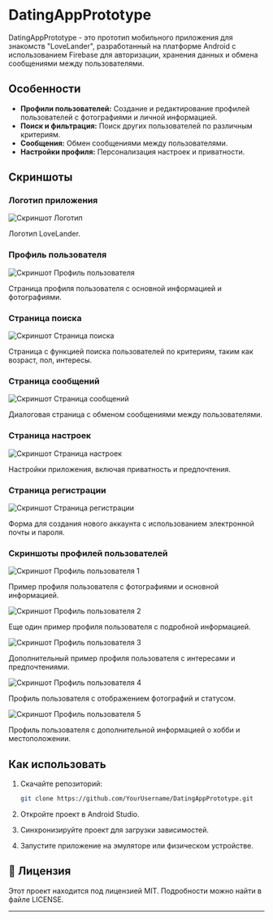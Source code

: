 # DatingAppPrototype

DatingAppPrototype - это прототип мобильного приложения для знакомств "LoveLander", разработанный на платформе Android с использованием Firebase для авторизации, хранения данных и обмена сообщениями между пользователями.

## Особенности

- **Профили пользователей:** Создание и редактирование профилей пользователей с фотографиями и личной информацией.
- **Поиск и фильтрация:** Поиск других пользователей по различным критериям.
- **Сообщения:** Обмен сообщениями между пользователями.
- **Настройки профиля:** Персонализация настроек и приватности.

## Скриншоты

### Логотип приложения
![Скриншот Логотип](https://github.com/Ryota77777/DatingApp/blob/main/Assets/photo_2024-07-02_16-44-11.jpg?raw=true)

Логотип LoveLander.

### Профиль пользователя
![Скриншот Профиль пользователя](https://github.com/Ryota77777/DatingApp/blob/main/Assets/photo_2024-06-05_10-22-25%20(2).jpg?raw=true)

Страница профиля пользователя с основной информацией и фотографиями.

### Страница поиска
![Скриншот Страница поиска](https://github.com/Ryota77777/DatingApp/blob/main/Assets/photo_2024-06-13_17-51-52.jpg?raw=true)

Страница с функцией поиска пользователей по критериям, таким как возраст, пол, интересы.

### Страница сообщений
![Скриншот Страница сообщений](https://github.com/Ryota77777/DatingApp/blob/main/Assets/photo_2024-07-02_16-27-33.jpg?raw=true)

Диалоговая страница с обменом сообщениями между пользователями.

### Страница настроек
![Скриншот Страница настроек](https://github.com/Ryota77777/DatingApp/blob/main/Assets/photo_2024-07-02_16-27-41.jpg?raw=true)

Настройки приложения, включая приватность и предпочтения.

### Страница регистрации
![Скриншот Страница регистрации](https://github.com/Ryota77777/DatingApp/blob/main/Assets/photo_2024-07-02_16-27-33%20(2).jpg?raw=true)

Форма для создания нового аккаунта с использованием электронной почты и пароля.


### Скриншоты профилей пользователей
![Скриншот Профиль пользователя 1](https://github.com/Ryota77777/DatingApp/blob/main/Assets/photo_2024-06-13_17-16-19.jpg?raw=true)

Пример профиля пользователя с фотографиями и основной информацией.

![Скриншот Профиль пользователя 2](https://github.com/Ryota77777/DatingApp/blob/main/Assets/photo_2024-07-02_16-29-08%20(3).jpg?raw=true)

Еще один пример профиля пользователя с подробной информацией.

![Скриншот Профиль пользователя 3](https://github.com/Ryota77777/DatingApp/blob/main/Assets/photo_2024-07-02_16-29-08.jpg?raw=true)

Дополнительный пример профиля пользователя с интересами и предпочтениями.

![Скриншот Профиль пользователя 4](https://github.com/Ryota77777/DatingApp/blob/main/Assets/photo_2024-07-02_16-29-08%20(4).jpg?raw=true)

Профиль пользователя с отображением фотографий и статусом.

![Скриншот Профиль пользователя 5](https://github.com/Ryota77777/DatingApp/blob/main/Assets/photo_2024-07-02_16-29-08%20(2).jpg?raw=true)

Профиль пользователя с дополнительной информацией о хобби и местоположении.


## Как использовать

1. Скачайте репозиторий:

   ```bash
   git clone https://github.com/YourUsername/DatingAppPrototype.git
   ```
2. Откройте проект в Android Studio.
3. Синхронизируйте проект для загрузки зависимостей.
4. Запустите приложение на эмуляторе или физическом устройстве.

## 📜 Лицензия
Этот проект находится под лицензией MIT. Подробности можно найти в файле LICENSE.

---

